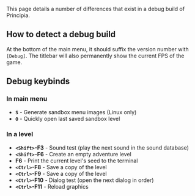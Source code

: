 This page details a number of differences that exist in a debug build of Principia.

## How to detect a debug build
At the bottom of the main menu, it should suffix the version number with `[Debug]`. The titlebar will also permanently show the current FPS of the game.

## Debug keybinds

### In main menu
- **`S`** - Generate sandbox menu images (Linux only)
- **`O`** - Quickly open last saved sandbox level

### In a level
- **`<Shift>`-F3** - Sound test (play the next sound in the sound database)
- **`<Shift>`-F6** - Create an empty adventure level
- **F6** - Print the current level's seed to the terminal
- **`<Ctrl>`-F8** - Save a copy of the level
- **`<Ctrl>`-F9** - Save a copy of the level
- **`<Ctrl>`-F10** - Dialog test (open the next dialog in order)
- **`<Ctrl>`-F11** - Reload graphics